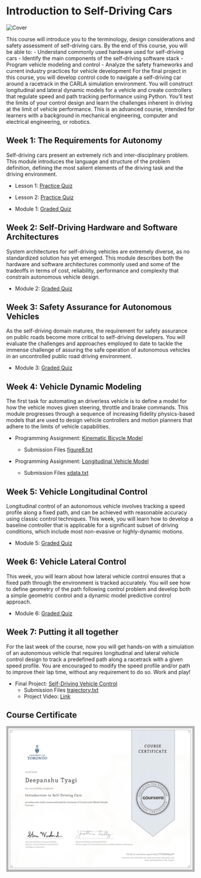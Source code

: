 # Introduction to Self-Driving Cars

![Cover](./media/cover.gif)

This course will introduce you to the terminology, design considerations and safety assessment of self-driving cars. By the end of this course, you will be able to: - Understand commonly used hardware used for self-driving cars - Identify the main components of the self-driving software stack - Program vehicle modeling and control - Analyze the safety frameworks and current industry practices for vehicle development For the final project in this course, you will develop control code to navigate a self-driving car around a racetrack in the CARLA simulation environment. You will construct longitudinal and lateral dynamic models for a vehicle and create controllers that regulate speed and path tracking performance using Python. You’ll test the limits of your control design and learn the challenges inherent in driving at the limit of vehicle performance. This is an advanced course, intended for learners with a background in mechanical engineering, computer and electrical engineering, or robotics.

## Week 1: The Requirements for Autonomy

Self-driving cars present an extremely rich and inter-disciplinary problem. This module introduces the language and structure of the problem definition, defining the most salient elements of the driving task and the driving environment.

- Lesson 1: [Practice Quiz](./Week_1/Lesson_1_Practice_Quiz.pdf)

- Lesson 2: [Practice Quiz](./Week_1/Lesson_2_Practice_Quiz.pdf)

- Module 1: [Graded Quiz](./Week_1/Module_1_Graded_Quiz.pdf)

## Week 2: Self-Driving Hardware and Software Architectures

System architectures for self-driving vehicles are extremely diverse, as no standardized solution has yet emerged. This module describes both the hardware and software architectures commonly used and some of the tradeoffs in terms of cost, reliability, performance and complexity that constrain autonomous vehicle design.

- Module 2: [Graded Quiz](./Week_2/Module_2_Graded_Quiz.pdf)

## Week 3: Safety Assurance for Autonomous Vehicles

As the self-driving domain matures, the requirement for safety assurance on public roads become more critical to self-driving developers. You will evaluate the challenges and approaches employed to date to tackle the immense challenge of assuring the safe operation of autonomous vehicles in an uncontrolled public road driving environment.

- Module 3: [Graded Quiz](./Week_3/Module_3_Graded_Quiz.pdf)

## Week 4: Vehicle Dynamic Modeling

The first task for automating an driverless vehicle is to define a model for how the vehicle moves given steering, throttle and brake commands. This module progresses through a sequence of increasing fidelity physics-based models that are used to design vehicle controllers and motion planners that adhere to the limits of vehicle capabilities.

- Programming Assignment: [Kinematic Bicycle Model](./Week_4/Kinematic_Bicycle_Model.ipynb)
  - Submission Files [figure8.txt](./Week_4/figure8.txt)

- Programming Assignment: [Longitudinal Vehicle Model](./Week_4/Longitudinal_Vehicle_Model.ipynb)
  - Submission Files [xdata.txt](./Week_4/xdata.txt)

## Week 5: Vehicle Longitudinal Control

Longitudinal control of an autonomous vehicle involves tracking a speed profile along a fixed path, and can be achieved with reasonable accuracy using classic control techniques. This week, you will learn how to develop a baseline controller that is applicable for a significant subset of driving conditions, which include most non-evasive or highly-dynamic motions.

- Module 5: [Graded Quiz](./Week_5/Module_5_Graded_Quiz.pdf)

## Week 6: Vehicle Lateral Control

This week, you will learn about how lateral vehicle control ensures that a fixed path through the environment is tracked accurately. You will see how to define geometry of the path following control problem and develop both a simple geometric control and a dynamic model predictive control approach.

- Module 6: [Graded Quiz](./Week_6/Module_6_Graded_Quiz.pdf)

## Week 7: Putting it all together

For the last week of the course, now you will get hands-on with a simulation of an autonomous vehicle that requires longitudinal and lateral vehicle control design to track a predefined path along a racetrack with a given speed profile. You are encouraged to modify the speed profile and/or path to improve their lap time, without any requirement to do so. Work and play!

- Final Project: [Self-Driving Vehicle Control](./Week_7/final_project)
  - Submission Files [trajectory.txt](./Week_7/trajectory.txt)
  - Project Video: [Link](./media/video.mp4)

## Course Certificate

![Certificate](./media/7TTXXSNW93VP.png)

